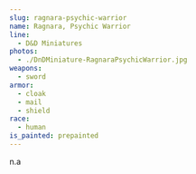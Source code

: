```yaml
---
slug: ragnara-psychic-warrior
name: Ragnara, Psychic Warrior
line:
  - D&D Miniatures
photos:
  - ./DnDMiniature-RagnaraPsychicWarrior.jpg
weapons:
  - sword
armor:
  - cloak
  - mail
  - shield
race:
  - human
is_painted: prepainted
---
```


n.a
